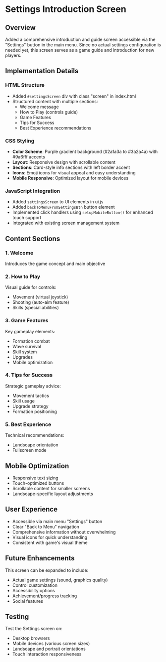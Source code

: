 # Settings Introduction Screen

## Overview
Added a comprehensive introduction and guide screen accessible via the "Settings" button in the main menu. Since no actual settings configuration is needed yet, this screen serves as a game guide and introduction for new players.

## Implementation Details

### HTML Structure
- Added `#settingsScreen` div with class "screen" in index.html
- Structured content with multiple sections:
  - Welcome message
  - How to Play (controls guide)
  - Game Features
  - Tips for Success
  - Best Experience recommendations

### CSS Styling
- **Color Scheme**: Purple gradient background (#2a1a3a to #3a2a4a) with #9a6fff accents
- **Layout**: Responsive design with scrollable content
- **Sections**: Card-style info sections with left border accent
- **Icons**: Emoji icons for visual appeal and easy understanding
- **Mobile Responsive**: Optimized layout for mobile devices

### JavaScript Integration
- Added `settingsScreen` to UI elements in ui.js
- Added `backToMenuFromSettingsBtn` button element
- Implemented click handlers using `setupMobileButton()` for enhanced touch support
- Integrated with existing screen management system

## Content Sections

### 1. Welcome
Introduces the game concept and main objective

### 2. How to Play
Visual guide for controls:
- Movement (virtual joystick)
- Shooting (auto-aim feature)
- Skills (special abilities)

### 3. Game Features
Key gameplay elements:
- Formation combat
- Wave survival
- Skill system
- Upgrades
- Mobile optimization

### 4. Tips for Success
Strategic gameplay advice:
- Movement tactics
- Skill usage
- Upgrade strategy
- Formation positioning

### 5. Best Experience
Technical recommendations:
- Landscape orientation
- Fullscreen mode

## Mobile Optimization
- Responsive text sizing
- Touch-optimized buttons
- Scrollable content for smaller screens
- Landscape-specific layout adjustments

## User Experience
- Accessible via main menu "Settings" button
- Clear "Back to Menu" navigation
- Comprehensive information without overwhelming
- Visual icons for quick understanding
- Consistent with game's visual theme

## Future Enhancements
This screen can be expanded to include:
- Actual game settings (sound, graphics quality)
- Control customization
- Accessibility options
- Achievement/progress tracking
- Social features

## Testing
Test the Settings screen on:
- Desktop browsers
- Mobile devices (various screen sizes)
- Landscape and portrait orientations
- Touch interaction responsiveness